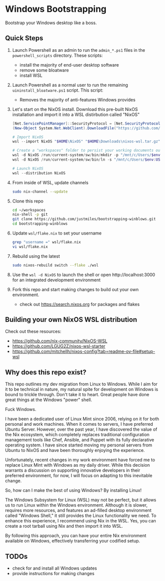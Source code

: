 # Windows Bootstrapping

Bootstrap your Windows desktop like a boss.

## Quick Steps

1. Launch Powershell as an admin to run the `admin_*.ps1` files in the `powershell_scripts` directory. These scripts:

    - install the majority of end-user desktop software
    - remove some bloatware
    - install WSL

2. Launch Powershell as a normal user to run the remaining `uininstall_bloatware.ps1` script. This script:

    - Removes the majority of anti-features Windows provides

3. Let's start on the NixOS install. Download this pre-built NixOS installation and import it into a WSL distirbution called "NixOS"
    
    ```powershell
    [Net.ServicePointManager]::SecurityProtocol = [Net.SecurityProtocolType]::Tls12
    (New-Object System.Net.WebClient).DownloadFile("https://github.com/nix-community/NixOS-WSL/releases/download/2311.5.3/nixos-wsl.tar.gz", "$HOME\Downloads\nixos-wsl.tar.gz")

    # Import NixOS
    wsl --import NixOS "$HOME\NixOS" "$HOME\Downloads\nixos-wsl.tar.gz" --version 2

    # Create a "workspaces" folder to persist your working documents outside of WSL
    wsl -d NixOS /run/current-system/sw/bin/mkdir -p "/mnt/c/Users/$env:USERNAME/Documents/workspaces"
    wsl -d NixOS /run/current-system/sw/bin/ln -s "/mnt/c/Users/$env:USERNAME/Documents/workspaces" "/home/nixos/workspaces"
    
    # Launch NixOS
    wsl --distribution NixOS
    ```

5. From inside of WSL, update channels

    ```bash
    sudo nix-channel --update
    ```

4. Clone this repo
    
    ```bash
    cd ~/workspaces
    nix-shell -p git
    git clone https://github.com/justmiles/bootstrapping-winblows.git
    cd bootstrapping-winblows
    ```

5. Update `wsl/flake.nix` to set your username 

    ```bash
    grep "username =" wsl/flake.nix
    vi wsl/flake.nix
    ```

6. Rebuild using the latest

    ```bash
    sudo nixos-rebuild switch --flake ./wsl
    ```

7. Use the `wsl -d NixOS` to launch the shell or open http://localhost:3000 for an integrated development environment

8. Fork this repo and start making changes to build out your own environment.

    - check out https://search.nixos.org for packages and flakes

## Building your own NixOS WSL distribution

Check out these resources:

- https://github.com/nix-community/NixOS-WSL
- https://github.com/LGUG2Z/nixos-wsl-starter
- https://github.com/mitchellh/nixos-config?tab=readme-ov-file#setup-wsl

## Why does this repo exist?

This repo outlines my dev migration from Linux to Windows. While I aim for it to be technical in nature, my natural spite for development on Windows is bound to trickle through. Don't take it to heart. Great people have done great things at the Windows "power" shell.

Fuck Windows.

I have been a dedicated user of Linux Mint since 2006, relying on it for both personal and work machines. When it comes to servers, I have preferred Ubuntu Server. However, over the past year, I have discovered the value of the Nix ecosystem, which completely replaces traditional configuration management tools like Chef, Ansible, and Puppet with its fully declarative operating system. I have since started moving my personal servers from Ubuntu to NixOS and have been thoroughly enjoying the experience.

Unfortunately, recent changes in my work environment have forced me to replace Linux Mint with Windows as my daily driver. While this decision warrants a discussion on supporting innovative developers in their preferred environment, for now, I will focus on adapting to this inevitable change.

So, how can I make the best of using Windows? By installing Linux!

The Windows Subsystem for Linux (WSL) may not be perfect, but it allows us to run Linux within the Windows environment. Although it is slower, requires more resources, and features an ad-filled desktop environment called "Windows Shell," it still provides the Linux functionality we need. To enhance this experience, I recommend using Nix in the WSL. Yes, you can create a root tarball using Nix and then import it into WSL.

By following this approach, you can have your entire Nix environment available on Windows, effectively transferring your codified setup.

## TODOs

- check for and install all Windows updates
- provide instructions for making changes
